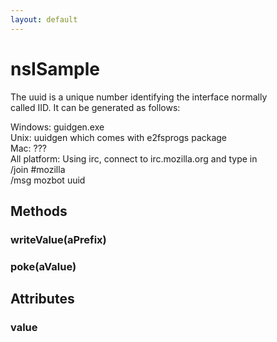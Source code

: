 ```yaml
---
layout: default
---
```


# nsISample #
  
The uuid is a unique number identifying the interface normally  
called IID. It can be generated as follows:  
  
Windows: guidgen.exe  
Unix: uuidgen which comes with e2fsprogs package  
Mac: ???  
All platform: Using irc, connect to irc.mozilla.org and type in  
			/join #mozilla  
			/msg mozbot uuid  
  
  

## Methods ##

### writeValue(aPrefix) ###

### poke(aValue) ###

## Attributes ##

### value ###
